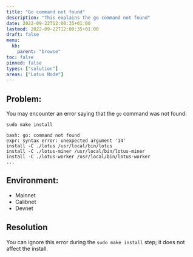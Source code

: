 ```yaml
---
title: "Go command not found"
description: "This explains the go command not found"
date: 2022-09-22T12:00:35+01:00
lastmod: 2022-09-22T12:00:35+01:00
draft: false
menu:
  kb:
    parent: "browse"
toc: false
pinned: false
types: ["solution"]
areas: ["Lotus Node"]
---
```


## Problem:

You may encounter an error saying that the `go` command was not found:

```shell with-output
sudo make install
```
```
bash: go: command not found
expr: syntax error: unexpected argument '14'
install -C ./lotus /usr/local/bin/lotus
install -C ./lotus-miner /usr/local/bin/lotus-miner
install -C ./lotus-worker /usr/local/bin/lotus-worker
...
```

## Environment:

* Mainnet
* Calibnet
* Devnet

## Resolution

You can ignore this error during the `sudo make install` step; it does not affect the install.